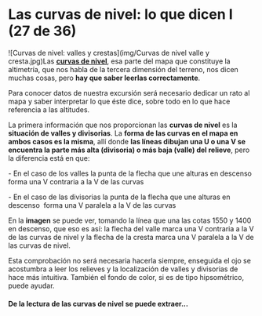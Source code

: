 # Las curvas de nivel: lo que dicen I (27 de 36)

![Curvas de nivel: valles y crestas](img/Curvas de nivel valle y cresta.jpg)Las [**curvas de nivel**](http://es.wikipedia.org/wiki/Curva_de_nivel "Curvas de nivel en Wikipedia"), esa parte del mapa que constituye la altimetría, que nos habla de la tercera dimensión del terreno, nos dicen muchas cosas, pero **hay que saber leerlas correctamente**.

Para conocer datos de nuestra excursión será necesario dedicar un rato al mapa y saber interpretar lo que éste dice, sobre todo en lo que hace referencia a las altitudes.

La primera información que nos proporcionan las **curvas de nivel** es la **situación de valles y divisorias**. La **forma de las curvas en el mapa en ambos casos es la misma**, allí donde **las líneas dibujan una U o una V se encuentra la parte más alta (divisoria) o más baja (valle) del relieve**, pero la diferencia está en que:

\- En el caso de los valles la punta de la flecha que une alturas en descenso forma una V contraria a la V de las curvas

\- En el caso de las divisorias la punta de la flecha que une alturas en descenso  forma una V paralela a la V de las curvas

En la **imagen** se puede ver, tomando la línea que una las cotas 1550 y 1400 en descenso, que eso es así: la flecha del valle marca una V contraria a la V de las curvas de nivel y la flecha de la cresta marca una V paralela a la V de las curvas de nivel.  

Esta comprobación no será necesaria hacerla siempre, enseguida el ojo se acostumbra a leer los relieves y la localización de valles y divisorias de hace más intuitiva. También el fondo de color, si es de tipo hipsométrico, puede ayudar.

#### De la lectura de las curvas de nivel se puede extraer...